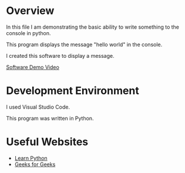 # Overview

In this file I am demonstrating the basic ability to write something to the console in python.

This program displays the message "hello world" in the console.

I created this software to display a message.

[Software Demo Video](https://youtu.be/rWLSMq6K8Xg)

# Development Environment

I used Visual Studio Code.

This program was written in Python.

# Useful Websites

* [Learn Python](https://www.learnpython.org/en/Hello,_World!)
* [Geeks for Geeks](https://www.geeksforgeeks.org/python-program-to-print-hello-world/)